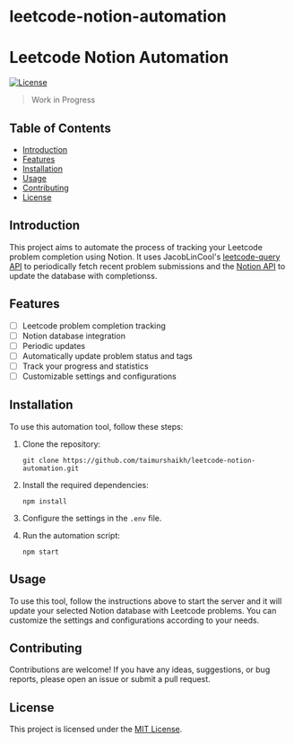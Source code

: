 # leetcode-notion-automation

# Leetcode Notion Automation

[![License](https://img.shields.io/badge/license-MIT-blue.svg)](https://github.com/taimurshaikh/leetcode-notion-automation/blob/main/LICENSE)

> Work in Progress

## Table of Contents

- [Introduction](#introduction)
- [Features](#features)
- [Installation](#installation)
- [Usage](#usage)
- [Contributing](#contributing)
- [License](#license)

## Introduction

This project aims to automate the process of tracking your Leetcode problem completion using Notion. It uses JacobLinCool's [leetcode-query API](https://github.com/JacobLinCool/LeetCode-Query) to periodically fetch recent problem submissions and the [Notion API](https://developers.notion.com/) to update the database with completionss.

## Features

- [ ] Leetcode problem completion tracking
- [ ] Notion database integration
- [ ] Periodic updates
- [ ] Automatically update problem status and tags
- [ ] Track your progress and statistics
- [ ] Customizable settings and configurations

## Installation

To use this automation tool, follow these steps:

1. Clone the repository:

   ```shell
   git clone https://github.com/taimurshaikh/leetcode-notion-automation.git
   ```

2. Install the required dependencies:

   ```shell
   npm install
   ```

3. Configure the settings in the `.env` file.

4. Run the automation script:

   ```shell
   npm start
   ```

## Usage

To use this tool, follow the instructions above to start the server and it will update your selected Notion database with Leetcode problems. You can customize the settings and configurations according to your needs.

## Contributing

Contributions are welcome! If you have any ideas, suggestions, or bug reports, please open an issue or submit a pull request.

## License

This project is licensed under the [MIT License](https://github.com/taimurshaikh/leetcode-notion-automation/blob/main/LICENSE).
